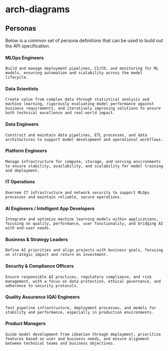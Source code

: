 # arch-diagrams


## Personas

Below is a common set of persona definitions that can be used to build out the API specification.

#### MLOps Engineers

    Build and manage deployment pipelines, CI/CD, and monitoring for ML models, ensuring automation and scalability across the model lifecycle.

#### Data Scientists

    Create value from complex data through statistical analysis and machine learning, rigorously evaluating model performance against business requirements, and iteratively improving solutions to ensure both technical excellence and real-world impact.

#### Data Engineers

    Construct and maintain data pipelines, ETL processes, and data architectures to support model development and operational workflows.

#### Platform Engineers

    Manage infrastructure for compute, storage, and serving environments to ensure stability, availability, and scalability for model training and deployment.

#### IT Operations

    Oversee IT infrastructure and network security to support MLOps processes and maintain reliable, secure operations.

#### AI Engineers / Intelligent App Developers

    Integrate and optimize machine learning models within applications, focusing on quality, performance, user functionality, and bridging AI with end-user needs.

#### Business & Strategy Leaders

    Define AI priorities and align projects with business goals, focusing on strategic impact and return on investment.

#### Security & Compliance Officers

    Ensure responsible AI practices, regulatory compliance, and risk management, with a focus on data protection, ethical governance, and adherence to security protocols.

#### Quality Assurance (QA) Engineers

    Test pipeline infrastructure, deployment processes, and models for stability and performance, especially in production environments.

#### Product Managers

    Guide model development from ideation through deployment, prioritize features based on user and business needs, and ensure alignment between technical teams and business objectives.
